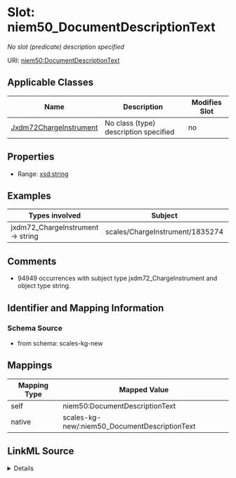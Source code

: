 

# Slot: niem50_DocumentDescriptionText


_No slot (predicate) description specified_





URI: [niem50:DocumentDescriptionText](http://release.niem.gov/niem/niem-core/5.0/DocumentDescriptionText)



<!-- no inheritance hierarchy -->





## Applicable Classes

| Name | Description | Modifies Slot |
| --- | --- | --- |
| [Jxdm72ChargeInstrument](../classes/Jxdm72ChargeInstrument.md) | No class (type) description specified |  no  |







## Properties

* Range: [xsd:string](http://www.w3.org/2001/XMLSchema#string)






## Examples

| Types involved | Subject | Predicate | Object |
| --- | --- | --- | --- |
| jxdm72_ChargeInstrument → string | scales/ChargeInstrument/1835274 | niem50:DocumentDescriptionText | Accusation Filed |


## Comments

* 94949 occurrences with subject type jxdm72_ChargeInstrument and object type string.

## Identifier and Mapping Information







### Schema Source


* from schema: scales-kg-new




## Mappings

| Mapping Type | Mapped Value |
| ---  | ---  |
| self | niem50:DocumentDescriptionText |
| native | scales-kg-new/:niem50_DocumentDescriptionText |




## LinkML Source

<details>

```yaml
name: niem50_DocumentDescriptionText
description: No slot (predicate) description specified
comments:
- 94949 occurrences with subject type jxdm72_ChargeInstrument and object type string.
examples:
- description: jxdm72_ChargeInstrument → string
  object:
    example_object: Accusation Filed
    example_object_type: string
    example_predicate: niem50:DocumentDescriptionText
    example_subject: scales/ChargeInstrument/1835274
    example_subject_type: jxdm72_ChargeInstrument
from_schema: scales-kg-new
rank: 1000
slot_uri: niem50:DocumentDescriptionText
alias: niem50_DocumentDescriptionText
domain_of:
- jxdm72_ChargeInstrument
range: string

```
</details>